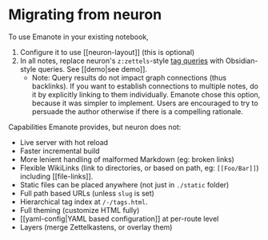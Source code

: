 # Migrating from neuron

To use Emanote in your existing notebook,

1. Configure it to use [[neuron-layout]] (this is optional)
2. In all notes, replace neuron's `z:zettels`-style [tag queries](https://neuron.zettel.page/tag-queries) with Obsidian-style queries. See [[demo|see demo]].
    - Note: Query results do not impact graph connections (thus backlinks). If you want to establish connections to multiple notes, do it by explicitly linking to them individually. Emanote chose this option, because it was simpler to implement. Users are encouraged to try to persuade the author otherwise if there is a compelling rationale.

Capabilities Emanote provides, but neuron does not:

- Live server with hot reload
- Faster incremental build
- More lenient handling of malformed Markdown (eg: broken links)
- Flexible WikiLinks (link to directories, or based on path, eg: `[[Foo/Bar]]`) including [[file-links]].
- Static files can be placed anywhere (not just in `./static` folder)
- Full path based URLs (unless `slug` is set)
- Hierarchical tag index at `/-/tags.html`.
- Full theming (customize HTML fully)
- [[yaml-config|YAML based configuration]] at per-route level
- Layers (merge Zettelkastens, or overlay them)
